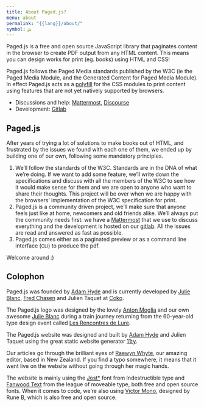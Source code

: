 ```yaml
---
title: About Paged.js?
menu: about
permalink: "{{lang}}/about/"
symbol: ﺶ
---
```


Paged.js is a free and open source JavaScript library that paginates content in the browser to create PDF output from any HTML content. This means you can design works for print (eg. books) using HTML and CSS!

Paged.js follows the Paged Media standards published by the W3C (ie the Paged Media Module, and the Generated Content for Paged Media Module). In effect Paged.js acts as a [polyfill](<https://en.wikipedia.org/wiki/Polyfill_(programming)>) for the CSS modules to print content using features that are not yet natively supported by browsers.

- Discussions and help: [Mattermost](https://mattermost.coko.foundation), [Discourse](https://discourse.cabbagetreelabs.org/)
- Development: [Gitlab](https://gitlab.coko.foundation/pagedjs)

## Paged.js

After years of trying a lot of solutions to make books out of HTML, and frustrated by the issues we found with each one of them, we ended up by building one of our own, following some mandatory principles.

1. We’ll follow the standards of the W3C. Standards are in the DNA of what we’re doing. If we want to add some feature, we’ll write down the specifications and discuss with all the members of the W3C to see how it would make sense for them and we are open to anyone who want to share their thoughts. This project will be over when we are happy with the browsers’ implementation of the W3C specification for print.
2. Paged.js is a community driven project, we’ll make sure that anyone feels just like at home, newcomers and old friends alike. We’ll always put the community needs first: we have a [Mattermost](https://mattermost.coko.foundation) that we use to discuss everything and the development is hosted on our [gitlab](https://gitlab.coko.foundation/pagedjs/pagedjs/public). All the issues are read and answered as fast as possible.
3. Paged.js comes either as a paginated preview or as a command line interface (<small>CLI</small>) to produce the pdf.

Welcome around :)

## Colophon

Paged.js was founded by [Adam Hyde](https://www.adamhyde.net) and is currently developed by [Julie Blanc](http://julie-blanc.fr), [Fred Chasen](http://fchasen.com/) and Julien Taquet at [Coko](https://www.coko.foundation).

The Paged.js logo was designed by the lovely [Anton Moglia](http://moglia.fr/) and our own awesome [Julie Blanc](http://julie-blanc.fr) during a train journey returning from the 60-year-old type design event called [Les Rencontres de Lure](http://delure.org).

The Paged.js website was designed and built by [Adam Hyde](https://www.adamhyde.net) and Julien Taquet using the great static website generator [11ty](https://11ty.dev/).

Our articles go through the brilliant eyes of [Raewyn Whyte](https://allmyownwords.wordpress.com/), our amazing editor, based in New Zealand. If you find a typo somewhere, it means that it went live on the website without going through her magic hands.

The website is mainly using the [Jost\*](https://indestructibletype.com/Jost.html) font from Indestructible type and [Fanwood Text](https://www.theleagueofmoveabletype.com/fanwood) from the league of moveable type, both free and open source fonts. When it comes to code, we’re also using [Victor Mono](https://rubjo.github.io/victor-mono/), designed by Rune B, which is also free and open source.

